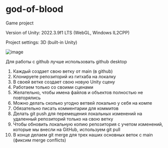 # god-of-blood

Game project

Version of Unity: 2022.3.9f1 LTS (WebGL, Windows IL2CPP)

Project settings: 3D (built-in Unity)

![image](https://github.com/KidaKurou/god-of-blood/assets/106433179/197bbff2-4548-485a-be56-b16faa0995cf)

Для работы с github лучше использовать github desktop

1. Каждый создает свою ветку от main (в github)
2. Клонируете репозиторий из гитхаба на локалку
3. В своей ветке создает свою новую Unity сцену
4. Работаем только со своими сценами
5. Желательно, чтобы имена файлов и объектов полностью не повторялись
6. Можно делать сколько угодно ветвей локально у себя на компе
7. Обязательно писать комментарии для коммитов
8. Делать git push для перемещения локальных изменений на удаленный репозиторий только на свою ветку
9. Чтобы обновить локальную копию репозитория с учетом изменений, которые мы внесли на GitHub, используем git pull
10. В конце делаем git merge для трех наших основных веток с main (фиксим merge conflicts)
